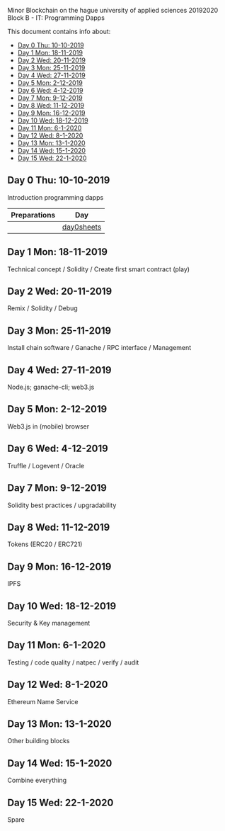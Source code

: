 Minor Blockchain on the hague university of applied sciences 20192020 Block B - IT: Programming Dapps

This document contains info about:
- [Day 0 Thu: 10-10-2019](#day-0-thu-10-10-2019)
- [Day 1 Mon: 18-11-2019](#day-1-mon-18-11-2019)
- [Day 2 Wed: 20-11-2019](#day-2-wed-20-11-2019)
- [Day 3 Mon: 25-11-2019](#day-3-mon-25-11-2019)
- [Day 4 Wed: 27-11-2019](#day-4-wed-27-11-2019)
- [Day 5 Mon: 2-12-2019](#day-5-mon-2-12-2019)
- [Day 6 Wed: 4-12-2019](#day-6-wed-4-12-2019)
- [Day 7 Mon: 9-12-2019](#day-7-mon-9-12-2019)
- [Day 8 Wed: 11-12-2019](#day-8-wed-11-12-2019)
- [Day 9 Mon: 16-12-2019](#day-9-mon-16-12-2019)
- [Day 10 Wed: 18-12-2019](#day-10-wed-18-12-2019)
- [Day 11 Mon: 6-1-2020](#day-11-mon-6-1-2020)
- [Day 12 Wed: 8-1-2020](#day-12-wed-8-1-2020)
- [Day 13 Mon: 13-1-2020](#day-13-mon-13-1-2020)
- [Day 14 Wed: 15-1-2020](#day-14-wed-15-1-2020)
- [Day 15 Wed: 22-1-2020](#day-15-wed-22-1-2020)


## Day 0 Thu: 10-10-2019

Introduction programming dapps

| Preparations   | Day         |
| -----------    | ---------- 
|                | [day0sheets]

[day0sheets]: http://ipfs.io/ipfs/QmX7b2nTkzwpBrTk1DM9KmJXLEaPZXQjpLqrZnVymN6jKh

## Day 1 Mon: 18-11-2019

Technical concept / Solidity / Create first smart contract (play)





## Day 2 Wed: 20-11-2019

Remix / Solidity / Debug

## Day 3 Mon: 25-11-2019

Install chain software / Ganache / RPC interface / Management


## Day 4 Wed: 27-11-2019

Node.js; ganache-cli; web3.js

## Day 5 Mon: 2-12-2019

Web3.js in (mobile) browser

## Day 6 Wed: 4-12-2019

Truffle / Logevent / Oracle


## Day 7 Mon: 9-12-2019

Solidity best practices / upgradability

## Day 8 Wed: 11-12-2019

Tokens (ERC20 / ERC721)


## Day 9 Mon: 16-12-2019

IPFS

## Day 10 Wed: 18-12-2019

Security & Key management

## Day 11 Mon: 6-1-2020

Testing / code quality / natpec / verify / audit

## Day 12 Wed: 8-1-2020

Ethereum Name Service

## Day 13 Mon: 13-1-2020

Other building blocks

## Day 14 Wed: 15-1-2020

Combine everything

## Day 15 Wed: 22-1-2020

Spare




 